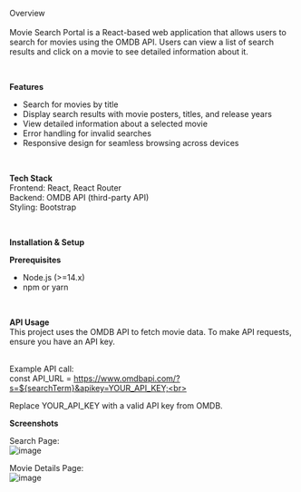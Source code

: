 Overview <br><br>
Movie Search Portal is a React-based web application that allows users to search for movies using the OMDB API. Users can view a list of search results and click on a movie to see detailed information about it.  

<br>

**Features** <br>
- Search for movies by title <br>
- Display search results with movie posters, titles, and release years <br>
- View detailed information about a selected movie <br>
- Error handling for invalid searches <br>
- Responsive design for seamless browsing across devices <br>

<br>

**Tech Stack** <br>
Frontend: React, React Router <br>
Backend: OMDB API (third-party API) <br>
Styling: Bootstrap <br>

<br>

**Installation & Setup** <br>

**Prerequisites** <br>
- Node.js (>=14.x) <br>
- npm or yarn <br>

<br>

**API Usage** <br> 
This project uses the OMDB API to fetch movie data. To make API requests, ensure you have an API key. <br><br>

Example API call:<br> 
const API_URL = https://www.omdbapi.com/?s=${searchTerm}&apikey=YOUR_API_KEY;<br><br>

Replace YOUR_API_KEY with a valid API key from OMDB.

**Screenshots** <br> 

Search Page: <br>
![image](https://github.com/user-attachments/assets/cc50a4e6-65c6-4fc3-b80b-f5d971e3adfe)<br>

Movie Details Page: <br>
![image](https://github.com/user-attachments/assets/706e14e5-9462-460e-b83d-5056c5409d36)
